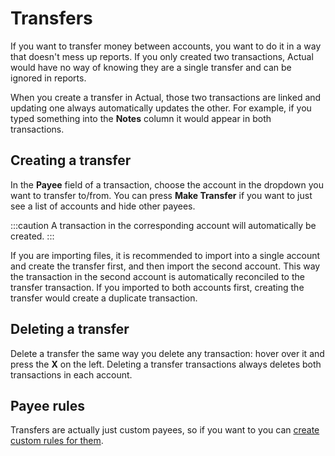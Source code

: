 # Transfers

If you want to transfer money between accounts, you want to do it in a way that doesn't mess up reports. If you only created two transactions, Actual would have no way of knowing they are a single transfer and can be ignored in reports.

When you create a transfer in Actual, those two transactions are linked and updating one always automatically updates the other. For example, if you typed something into the **Notes** column it would appear in both transactions.

## Creating a transfer

In the **Payee** field of a transaction, choose the account in the dropdown you want to transfer to/from. You can press **Make Transfer** if you want to just see a list of accounts and hide other payees.

:::caution
A transaction in the corresponding account will automatically be created.
:::

If you are importing files, it is recommended to import into a single account and create the transfer first, and then import the second account. This way the transaction in the second account is automatically reconciled to the transfer transaction. If you imported to both accounts first, creating the transfer would create a duplicate transaction.

## Deleting a transfer

Delete a transfer the same way you delete any transaction: hover over it and press the **X** on the left. Deleting a transfer transactions always deletes both transactions in each account.

## Payee rules

Transfers are actually just custom payees, so if you want to you can [create custom rules for them](./payees.md#transfer-payees).
